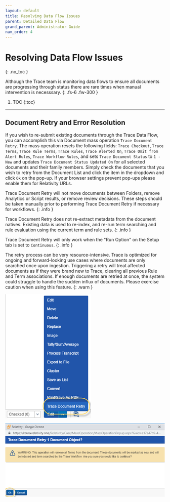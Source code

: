 ```yaml
---
layout: default
title: Resolving Data Flow Issues
parent: Detailed Data Flow
grand_parent: Administrator Guide
nav_order: 4
---
```


# Resolving Data Flow Issues
{: .no_toc }


Although the Trace team is monitoring data flows to ensure all documents are progressing through status there are rare times when manual intervention is necesssary.
{: .fs-6 .fw-300 }

1. TOC
{:toc}

---

## Document Retry and Error Resolution

If you wish to re-submit existing documents through the Trace Data Flow, you can accomplish this via Document mass operation `Trace Document Retry`. The mass operation resets the following fields: `Trace Checkout`, `Trace Terms`, `Trace Rule Terms`, `Trace Rules`, `Trace Alerted On`, `Trace Omit from Alert Rules`, `Trace Workflow Rules`, and sets `Trace Document Status` to `1 - New` and updates `Trace Document Status Updated On` for all selected documents and their family members. Simply check the documents that you wish to retry from the Document List and click the item in the dropdown and click `Ok` on the pop-up. If your browser settings prevent pop-ups please enable them for Relativity URLs.

Trace Document Retry will not move documents between Folders, remove Analytics or Script results, or remove review decisions. These steps should be taken manually prior to performing Trace Document Retry if necessary for workflows.
{: .info }

Trace Document Retry does not re-extract metadata from the document natives. Existing data is used to re-index, and re-run term searching and rule evaluation using the current term and rule sets.
{: .info }

Trace Document Retry will only work when the "Run Option" on the Setup tab is set to `Continuous`.
{: .info }

The retry process can be very resource-intensive. Trace is optimized for ongoing and forward-looking use cases where documents are only searched once upon ingestion. Triggering a retry will treat affected documents as if they were brand new to Trace, clearing all previous Rule and Term associations. If enough documents are retried at once, the system could struggle to handle the sudden influx of documents. Please exercise caution when using this feature.
{: .warn }

![](media/document_retry/b67f9b74d4a53cdd71c6d2915c81830d.png)

![](media/document_retry/915f9beb5aa8a35c4a90aae5f23d548c.png)